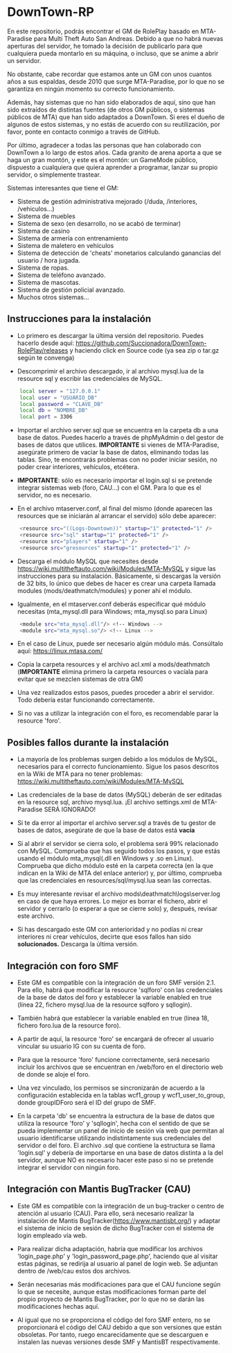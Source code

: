 # DownTown-RP

En este repositorio, podrás encontrar el GM de RolePlay basado en MTA-Paradise para Multi Theft Auto San Andreas.
Debido a que no habrá nuevas aperturas del servidor, he tomado la decisión de publicarlo para que cualquiera pueda
montarlo en su máquina, o incluso, que se anime a abrir un servidor.

No obstante, cabe recordar que estamos ante un GM con unos cuantos años a sus espaldas, desde 2010 que surge MTA-Paradise,
por lo que no se garantiza en ningún momento su correcto funcionamiento.

Además, hay sistemas que no han sido elaborados de aquí, sino que han sido extraídos de distintas fuentes (de otros GM públicos,
o sistemas públicos de MTA) que han sido adaptados a DownTown. Si eres el dueño de algunos de estos sistemas, y no estás
de acuerdo con su reutilización, por favor, ponte en contacto conmigo a través de GitHub.

Por último, agradecer a todas las personas que han colaborado con DownTown a lo largo de estos años. Cada granito de arena aporta a que se haga un gran montón, y este es el montón: un GameMode público, dispuesto a cualquiera que quiera aprender a programar, lanzar su propio servidor, o simplemente trastear.

Sistemas interesantes que tiene el GM:

- Sistema de gestión administrativa mejorado (/duda, /interiores, /vehiculos...)
- Sistema de muebles
- Sistema de sexo (en desarrollo, no se acabó de terminar)
- Sistema de casino
- Sistema de armería con entrenamiento
- Sistema de maletero en vehículos
- Sistema de detección de 'cheats' monetarios calculando ganancias del usuario / hora jugada.
- Sistema de ropas.
- Sistema de teléfono avanzado.
- Sistema de mascotas.
- Sistema de gestión policial avanzado.
- Muchos otros sistemas...

## Instrucciones para la instalación

- Lo primero es descargar la última versión del repositorio. Puedes hacerlo desde aquí: https://github.com/Succionadora/DownTown-RolePlay/releases y haciendo click
en Source code (ya sea zip o tar.gz según te convenga)

- Descomprimir el archivo descargado, ir al archivo mysql.lua de la resource sql y escribir las credenciales de MySQL.
```bash
	local server = "127.0.0.1"
	local user = "USUARIO_DB"
	local password = "CLAVE_DB"
	local db = "NOMBRE_DB"
	local port = 3306
```

- Importar el archivo server.sql que se encuentra en la carpeta db a una base de datos. Puedes hacerlo a través de phpMyAdmin o del gestor de bases de datos que utilices.
**IMPORTANTE** si vienes de MTA-Paradise, asegúrate primero de vaciar la base de datos, eliminando todas las tablas. Sino, te encontrarás problemas con no poder iniciar sesión,
no poder crear interiores, vehículos, etcétera.

- **IMPORTANTE**: sólo es necesario importar el login.sql si se pretende integrar sistemas web (foro, CAU...) con el GM. Para lo que es el servidor, no es necesario.

- En el archivo mtaserver.conf, al final del mismo (donde aparecen las resources que se iniciarán al arrancar el servido) sólo debe aparecer:
```bash
    <resource src="((Logs-Downtown))" startup="1" protected="1" />
    <resource src="sql" startup="1" protected="1" />
    <resource src="players" startup="1" />
    <resource src="gresources" startup="1" protected="1" />
```
- Descarga el módulo MySQL que necesites desde https://wiki.multitheftauto.com/wiki/Modules/MTA-MySQL y sigue las instrucciones para su instalación.
Básicamente, si descargas la versión de 32 bits, lo único que debes de hacer es crear una carpeta llamada modules (mods/deathmatch/modules) y poner ahí el módulo.

- Igualmente, en el mtaserver.conf deberás especificar qué módulo necesitas (mta_mysql.dll para Windows; mta_mysql.so para Linux)
```bash
    <module src="mta_mysql.dll"/> <!-- Windows -->
    <module src="mta_mysql.so"/> <!-- Linux -->
```

- En el caso de Linux, puede ser necesario algún módulo más. Consúltalo aquí: https://linux.mtasa.com/

- Copia la carpeta resources y el archivo acl.xml a mods/deathmatch (**IMPORTANTE** elimina primero la carpeta resources o vacíala para evitar que se mezclen sistemas de otra GM)

- Una vez realizados estos pasos, puedes proceder a abrir el servidor. Todo debería estar funcionando correctamente.

- Si no vas a utilizar la integración con el foro, es recomendable parar la resource 'foro'.

## Posibles fallos durante la instalación

- La mayoría de los problemas surgen debido a los módulos de MySQL, necesarios para el correcto funcionamiento. Sigue los pasos descritos
en la Wiki de MTA para no tener problemas: https://wiki.multitheftauto.com/wiki/Modules/MTA-MySQL

- Las credenciales de la base de datos (MySQL) deberán de ser editadas en la resource sql, archivo mysql.lua. ¡El archivo settings.xml
de MTA-Paradise SERÁ IGNORADO!

- Si te da error al importar el archivo server.sql a través de tu gestor de bases de datos, asegúrate de que la base de datos está **vacía**
  
- Si al abrir el servidor se cierra solo, el problema será 99% relacionado con MySQL. Comprueba que has seguido todos los pasos, y que estás usando el módulo mta_mysql(.dll en Windows y .so en Linux). Comprueba que dicho módulo esté en la carpeta correcta (en la que indican en la Wiki de MTA del enlace anterior) y, por último, comprueba que las credenciales en resources/sql/mysql.lua sean las correctas.

- Es muy interesante revisar el archivo mods\deathmatch\logs\server.log en caso de que haya errores. Lo mejor es borrar el fichero, abrir el servidor y cerrarlo (o esperar a que se cierre solo) y, después, revisar este archivo.

- Si has descargado este GM con anterioridad y no podías ni crear interiores ni crear vehículos, decirte que esos fallos han sido **solucionados.** Descarga la última versión.
## Integración con foro SMF
 
- Este GM es compatible con la integración de un foro SMF versión 2.1. Para ello, habrá que modificar la resource 'sqlforo'
con las credenciales de la base de datos del foro y establecer la variable enabled en true (línea 22, fichero mysql.lua de la resource sqlforo y sqllogin).

- También habrá que establecer la variable enabled en true (línea 18, fichero foro.lua de la resource foro).
 
- A partir de aquí, la resource 'foro' se encargará de ofrecer al usuario vincular su usuario IG con su cuenta de foro.
 
- Para que la resource 'foro' funcione correctamente, será necesario incluir los archivos que se encuentran en /web/foro en el directorio web de donde se aloje el foro.
 
- Una vez vinculado, los permisos se sincronizarán de acuerdo a la configuración establecida en la tablas wcf1_group y wcf1_user_to_group, donde groupIDForo
será el ID del grupo de SMF.

- En la carpeta 'db' se encuentra la estructura de la base de datos que utiliza la resource 'foro' y 'sqllogin', hecha con el sentido de
que se pueda implementar un panel de inicio de sesión vía web que permitan al usuario identificarse utilizando indistintamente
sus credenciales del servidor o del foro. El archivo .sql que contiene la estructura se llama 'login.sql' y debería de importarse en una base de
datos distinta a la del servidor, aunque NO es necesario hacer este paso si no se pretende integrar el servidor con ningún foro.

## Integración con Mantis BugTracker (CAU)

- Este GM es compatible con la integración de un bug-tracker o centro de atención al usuario (CAU). Para ello, será necesario realizar la instalación de
Mantis BugTracker(https://www.mantisbt.org/) y adaptar el sistema de inicio de sesión de dicho BugTracker con el sistema de login empleado vía web.
 
- Para realizar dicha adaptación, habría que modificar los archivos 'login_page.php' y 'login_password_page.php', haciendo que al visitar estas páginas, se redirija
al usuario al panel de login web. Se adjuntan dentro de /web/cau estos dos archivos.
 
- Serán necesarias más modificaciones para que el CAU funcione según lo que se necesite, aunque estas modificaciones forman parte del propio proyecto de Mantis BugTracker,
por lo que no se darán las modificaciones hechas aquí.
 
- Al igual que no se proporciona el código del foro SMF entero, no se proporcionará el código del CAU debido a que son versiones que están obsoletas. Por tanto,
ruego encarecidamente que se descarguen e instalen las nuevas versiones desde SMF y MantisBT respectivamente.
